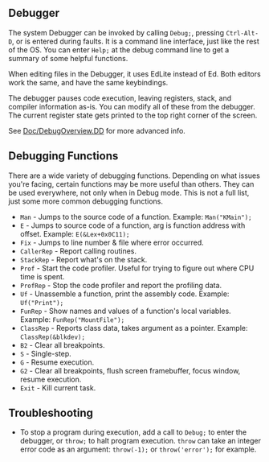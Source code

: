 ## Debugger
The system Debugger can be invoked by calling `Debug;`, pressing `Ctrl-Alt-D`, or is entered during faults. It is a command line interface, just like the rest of the OS. You can enter `Help;` at the debug command line to get a summary of some helpful functions.

When editing files in the Debugger, it uses EdLite instead of Ed. Both editors work the same, and have the same keybindings.

The debugger pauses code execution, leaving registers, stack, and compiler information as-is. You can modify all of these from the debugger. The current register state gets printed to the top right corner of the screen.

See [Doc/DebugOverview.DD](https://zeal-operating-system.github.io/ZealOS/Doc/DebugOverview.DD.html) for more advanced info.

## Debugging Functions
There are a wide variety of debugging functions. Depending on what issues you're facing, certain functions may be more useful than others. They can be used everywhere, not only when in Debug mode. This is not a full list, just some more common debugging functions.

* `Man` - Jumps to the source code of a function. Example: `Man("KMain");`
* `E` - Jumps to source code of a function, arg is function address with offset. Example: `E(&Lex+0x0C11);`
* `Fix` - Jumps to line number & file where error occurred. 
* `CallerRep` - Report calling routines.
* `StackRep` - Report what's on the stack.
* `Prof` - Start the code profiler. Useful for trying to figure out where CPU time is spent.
* `ProfRep` - Stop the code profiler and report the profiling data.
* `Uf` - Unassemble a function, print the assembly code. Example: `Uf("Print");`
* `FunRep` - Show names and values of a function's local variables. Example: `FunRep("MountFile");`
* `ClassRep` - Reports class data, takes argument as a pointer. Example: `ClassRep(&blkdev);`
* `B2` - Clear all breakpoints.
* `S` - Single-step.
* `G` - Resume execution.
* `G2` - Clear all breakpoints, flush screen framebuffer, focus window, resume execution.
* `Exit` - Kill current task.

## Troubleshooting
* To stop a program during execution, add a call to `Debug;` to enter the debugger, or `throw;` to halt program execution. `throw` can take an integer error code as an argument: `throw(-1);` or `throw('error');` for example.